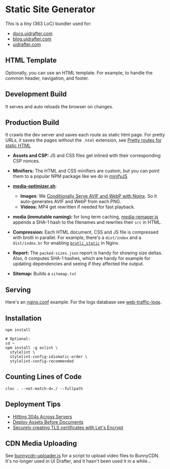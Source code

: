 # Static Site Generator

This is a tiny (363 LoC) bundler used for:
- [docs.uidrafter.com](https://docs.uidrafter.com)
- [blog.uidrafter.com](https://blog.uidrafter.com)
- [uidrafter.com](https://uidrafter.com)


## HTML Template
Optionally, you can use an HTML template. For example,
to handle the common header, navigation, and footer.


## Development Build
It serves and auto reloads the browser on changes. 


## Production Build
It crawls the dev server and saves each route as static html page. For pretty
URLs, it saves the pages without the `.html` extension, see [Pretty routes
for static HTML](https://blog.uidrafter.com/pretty-routes-for-static-html)

- **Assets and CSP:** JS and CSS files get inlined with their corresponding CSP nonces.

- **Minifiers:** The HTML and CSS minifiers are custom, but you can point them to
a popular NPM package like we do in [minifyJS](./minifyJS.js)
 
- [**media-optimizer.sh**](./media-optimizer.sh):
  - **Images**: We [Conditionally Serve AVIF and WebP with
  Nginx](https://blog.uidrafter.com/conditional-avif-for-video-posters). So
  it auto-generates AVIF and WebP from each PNG.
  - **Videos:** MP4 get rewritten if needed for fast playback. 

- **media (immutable naming):** for long term caching,
  [media-remaper.js](./media-remaper.js) appends a SHA-1
  hash to the filenames and rewrites their `src` in HTML.

- **Compression:** Each HTML document, CSS and JS file is compressed with brotli in parallel.
  For example, there's a `dist/index` and a `dist/index.br` for enabling
  [`brotli_static`](https://github.com/google/ngx_brotli#brotli_static) in Nginx.

- **Report:** The `packed-sizes.json` report is handy for showing size
  deltas. Also, it computes SHA-1 hashes, which are handy for example
  for updating dependencies and seeing if they affected the output.

- **Sitemap:** Builds a `sitemap.txt`


## Serving
Here's an
[nginx.conf](https://github.com/uxtely/ops-utils/blob/main/location-server/jails/nginx_j/usr/local/etc/nginx/nginx.conf)
example. For the logs
database see [web-traffic-logs](https://github.com/uxtely/ops-utils/tree/main/web-traffic-logs/).


## Installation
```shell script
npm install

# Optional:
cd ~
npm install -g eslint \
  stylelint \
  stylelint-config-idiomatic-order \
  stylelint-config-recommended 
```


## Counting Lines of Code
```shell
cloc . --not-match-d=./ --fullpath
```


## Deployment Tips
- [Hitting 304s Across Servers](https://blog.uidrafter.com/hitting-304-across-servers)
- [Deploy Assets Before Documents](https://blog.uidrafter.com/deploy-assets-before-documents)
- [Securely creating TLS certificates with Let's Encrypt](https://blog.uidrafter.com/isolated-tls-certificate-creation)


## CDN Media Uploading
See [bunnycdn-uploader.js](../bunnycdn-uploader.js) for a script to upload video files to BunnyCDN.
It's no longer used in UI Drafter, and it hasn't been used it in a while…
